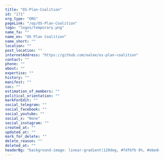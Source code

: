 ```yaml
---
title: "OS-Plan-Coalition"
id: "171"
org_type: "ORG"
pageLink: "/op/OS-Plan-Coalition"
logo: "logos/temporary.png"
name_fa: ""
name_en: "OS Plan Coalition"
name_short: ""
location: ""
post_location: ""
internetAddress: "https://github.com/oalee/os-plan-coalition"
contact: ""
phone: ""
about: ""
expertise: ""
history: ""
manifest: ""
coc: ""
estimation_of_members: ""
political_orientation: ""
markForEdit: ""
social_telegram: ""
social_facebook: ""
social_youtube: ""
social_x: "None"
social_instagram: ""
created_at: ""
updated_at: ""
mark_for_delete: ""
delete_reason: ""
deleted_at: ""
headerBg: "background-image: linear-gradient(120deg, #fdfbfb 0%, #ebedee 100%);"
---
```



